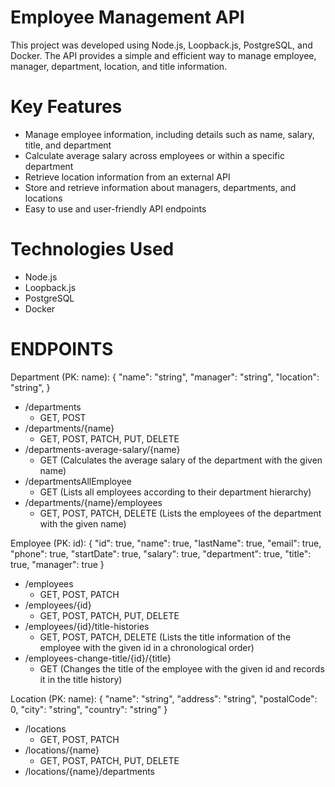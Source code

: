 # Employee Management API
This project was developed using Node.js, Loopback.js, PostgreSQL, and Docker. The API provides a simple and efficient way to manage employee, manager, department, location, and title information.

# Key Features
- Manage employee information, including details such as name, salary, title, and department
- Calculate average salary across employees or within a specific department
- Retrieve location information from an external API
- Store and retrieve information about managers, departments, and locations
- Easy to use and user-friendly API endpoints
# Technologies Used
- Node.js
- Loopback.js
- PostgreSQL
- Docker

# ENDPOINTS

Department (PK: name): { "name": "string", "manager": "string", "location": "string", }
- /departments
  - GET, POST
- /departments/{name}
  - GET, POST, PATCH, PUT, DELETE
- /departments-average-salary/{name}
  - GET (Calculates the average salary of the department with the given name)
- /departmentsAllEmployee
  - GET (Lists all employees according to their department hierarchy)
- /departments/{name}/employees
  - GET, POST, PATCH, DELETE (Lists the employees of the department with the given name)


Employee (PK: id): { "id": true, "name": true, "lastName": true, "email": true, "phone": true, "startDate": true, "salary": true, "department": true, "title": true, "manager": true }

- /employees
  - GET, POST, PATCH
- /employees/{id}
  - GET, POST, PATCH, PUT, DELETE
- /employees/{id}/title-histories
  - GET, POST, PATCH, DELETE (Lists the title information of the employee with the given id in a chronological order)
- /employees-change-title/{id}/{title}
  - GET (Changes the title of the employee with the given id and records it in the title history)
  
  

Location (PK: name): { "name": "string", "address": "string", "postalCode": 0, "city": "string", "country": "string" }

- /locations
  - GET, POST, PATCH
- /locations/{name}
  - GET, POST, PATCH, PUT, DELETE
- /locations/{name}/departments


